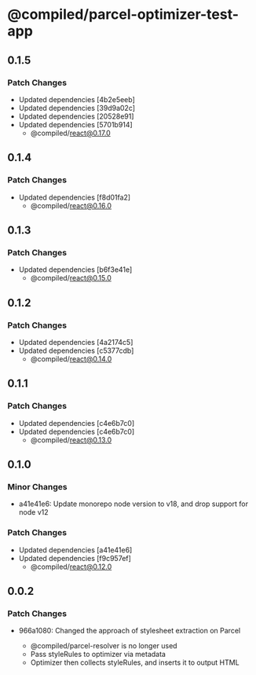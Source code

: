 # @compiled/parcel-optimizer-test-app

## 0.1.5

### Patch Changes

- Updated dependencies [4b2e5eeb]
- Updated dependencies [39d9a02c]
- Updated dependencies [20528e91]
- Updated dependencies [5701b914]
  - @compiled/react@0.17.0

## 0.1.4

### Patch Changes

- Updated dependencies [f8d01fa2]
  - @compiled/react@0.16.0

## 0.1.3

### Patch Changes

- Updated dependencies [b6f3e41e]
  - @compiled/react@0.15.0

## 0.1.2

### Patch Changes

- Updated dependencies [4a2174c5]
- Updated dependencies [c5377cdb]
  - @compiled/react@0.14.0

## 0.1.1

### Patch Changes

- Updated dependencies [c4e6b7c0]
- Updated dependencies [c4e6b7c0]
  - @compiled/react@0.13.0

## 0.1.0

### Minor Changes

- a41e41e6: Update monorepo node version to v18, and drop support for node v12

### Patch Changes

- Updated dependencies [a41e41e6]
- Updated dependencies [f9c957ef]
  - @compiled/react@0.12.0

## 0.0.2

### Patch Changes

- 966a1080: Changed the approach of stylesheet extraction on Parcel

  - @compiled/parcel-resolver is no longer used
  - Pass styleRules to optimizer via metadata
  - Optimizer then collects styleRules, and inserts it to output HTML
